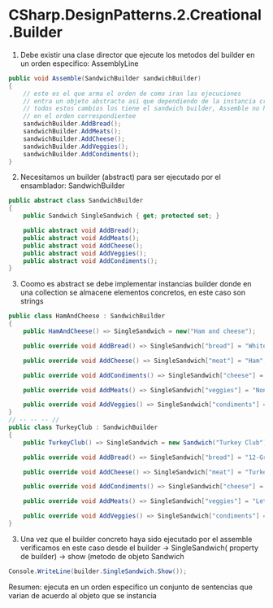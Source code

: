 # CSharp.DesignPatterns.2.Creational.Builder

1. Debe existir una clase director que ejecute los metodos del builder en un orden especifico: AssemblyLine
```csharp
public void Assemble(SandwichBuilder sandwichBuilder)
{
    // este es el que arma el orden de como iran las ejecuciones
    // entra un objeto abstracto asi que dependiendo de la instancia creada cambia su comportamiento
    // todos estos cambios los tiene el sandwich builder, Assemble no hace mas que ejecutar los metodos
    // en el orden correspondientee
    sandwichBuilder.AddBread();
    sandwichBuilder.AddMeats();
    sandwichBuilder.AddCheese();
    sandwichBuilder.AddVeggies();
    sandwichBuilder.AddCondiments();
}
```
2. Necesitamos un builder (abstract) para ser ejecutado por el ensamblador: SandwichBuilder
```csharp
public abstract class SandwichBuilder
{        
    public Sandwich SingleSandwich { get; protected set; }

    public abstract void AddBread();
    public abstract void AddMeats();
    public abstract void AddCheese();
    public abstract void AddVeggies();
    public abstract void AddCondiments();
}
```
3. Coomo es abstract se debe implementar instancias builder donde en una collection se almacene elementos concretos, en este caso son strings
```csharp
public class HamAndCheese : SandwichBuilder
{
    public HamAndCheese() => SingleSandwich = new("Ham and cheese");

    public override void AddBread() => SingleSandwich["bread"] = "White";        

    public override void AddCheese() => SingleSandwich["meat"] = "Ham";        

    public override void AddCondiments() => SingleSandwich["cheese"] = "American";

    public override void AddMeats() => SingleSandwich["veggies"] = "None";

    public override void AddVeggies() => SingleSandwich["condiments"] = "Mayo";        
}
// -- -- -- //
public class TurkeyClub : SandwichBuilder
{
    public TurkeyClub() => SingleSandwich = new Sandwich("Turkey Club");        

    public override void AddBread() => SingleSandwich["bread"] = "12-Grain";        

    public override void AddCheese() => SingleSandwich["meat"] = "Turkey";        

    public override void AddCondiments() => SingleSandwich["cheese"] = "Swiss";        

    public override void AddMeats() => SingleSandwich["veggies"] = "Lettuce, Tomato";        

    public override void AddVeggies() => SingleSandwich["condiments"] = "Mayo";        
}
```
3. Una vez que el builder concreto haya sido ejecutado por el assemble verificamos en este caso desde el builder -> SingleSandwich( property de builder) -> show (metodo de objeto Sandwich
```csharp
Console.WriteLine(builder.SingleSandwich.Show()); 
```

Resumen: ejecuta en un orden especifico un conjunto de sentencias que varian de acuerdo al objeto que se instancia
